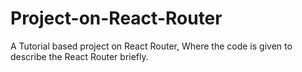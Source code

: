 # Project-on-React-Router
A Tutorial based project on React Router, Where the code is given to describe the React Router briefly.
